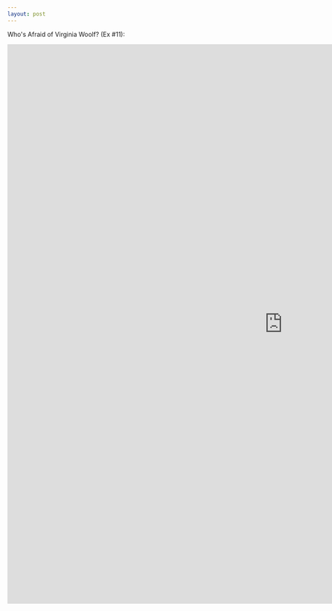 ```yaml
---
layout: post
---
```


Who's Afraid of Virginia Woolf? (Ex #11):

<iframe width="1240" height="1260" src="https://www.ludoception.com/coursework/vw_escape.html" frameborder="0" allowfullscreen></iframe>
